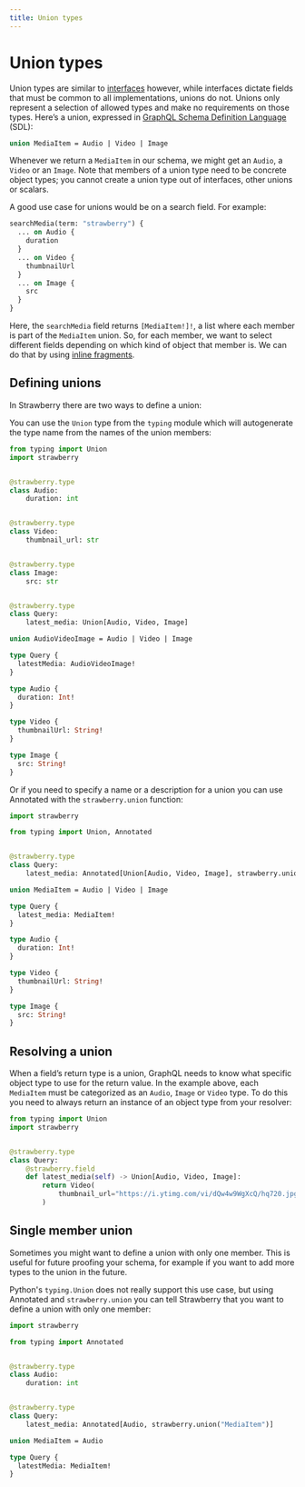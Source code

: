```yaml
---
title: Union types
---
```


# Union types

Union types are similar to [interfaces](/docs/types/interfaces) however, while
interfaces dictate fields that must be common to all implementations, unions do
not. Unions only represent a selection of allowed types and make no requirements
on those types. Here’s a union, expressed in
[GraphQL Schema Definition Language](https://graphql.org/learn/schema/#type-language)
(SDL):

```graphql
union MediaItem = Audio | Video | Image
```

Whenever we return a `MediaItem` in our schema, we might get an `Audio`, a
`Video` or an `Image`. Note that members of a union type need to be concrete
object types; you cannot create a union type out of interfaces, other unions or
scalars.

A good use case for unions would be on a search field. For example:

```graphql
searchMedia(term: "strawberry") {
  ... on Audio {
    duration
  }
  ... on Video {
    thumbnailUrl
  }
  ... on Image {
    src
  }
}
```

Here, the `searchMedia` field returns `[MediaItem!]!`, a list where each member
is part of the `MediaItem` union. So, for each member, we want to select
different fields depending on which kind of object that member is. We can do
that by using
[inline fragments](https://graphql.org/learn/queries/#inline-fragments).

## Defining unions

In Strawberry there are two ways to define a union:

You can use the `Union` type from the `typing` module which will autogenerate
the type name from the names of the union members:

<CodeGrid>

```python
from typing import Union
import strawberry


@strawberry.type
class Audio:
    duration: int


@strawberry.type
class Video:
    thumbnail_url: str


@strawberry.type
class Image:
    src: str


@strawberry.type
class Query:
    latest_media: Union[Audio, Video, Image]
```

```graphql
union AudioVideoImage = Audio | Video | Image

type Query {
  latestMedia: AudioVideoImage!
}

type Audio {
  duration: Int!
}

type Video {
  thumbnailUrl: String!
}

type Image {
  src: String!
}
```

</CodeGrid>

Or if you need to specify a name or a description for a union you can use
Annotated with the `strawberry.union` function:

<CodeGrid>

```python
import strawberry

from typing import Union, Annotated


@strawberry.type
class Query:
    latest_media: Annotated[Union[Audio, Video, Image], strawberry.union("MediaItem")]
```

```graphql
union MediaItem = Audio | Video | Image

type Query {
  latest_media: MediaItem!
}

type Audio {
  duration: Int!
}

type Video {
  thumbnailUrl: String!
}

type Image {
  src: String!
}
```

</CodeGrid>

## Resolving a union

When a field’s return type is a union, GraphQL needs to know what specific
object type to use for the return value. In the example above, each `MediaItem`
must be categorized as an `Audio`, `Image` or `Video` type. To do this you need
to always return an instance of an object type from your resolver:

```python
from typing import Union
import strawberry


@strawberry.type
class Query:
    @strawberry.field
    def latest_media(self) -> Union[Audio, Video, Image]:
        return Video(
            thumbnail_url="https://i.ytimg.com/vi/dQw4w9WgXcQ/hq720.jpg",
        )
```

## Single member union

Sometimes you might want to define a union with only one member. This is useful
for future proofing your schema, for example if you want to add more types to
the union in the future.

Python's `typing.Union` does not really support this use case, but using
Annotated and `strawberry.union` you can tell Strawberry that you want to define
a union with only one member:

<CodeGrid>

```python
import strawberry

from typing import Annotated


@strawberry.type
class Audio:
    duration: int


@strawberry.type
class Query:
    latest_media: Annotated[Audio, strawberry.union("MediaItem")]
```

```graphql
union MediaItem = Audio

type Query {
  latestMedia: MediaItem!
}
```

</CodeGrid>
